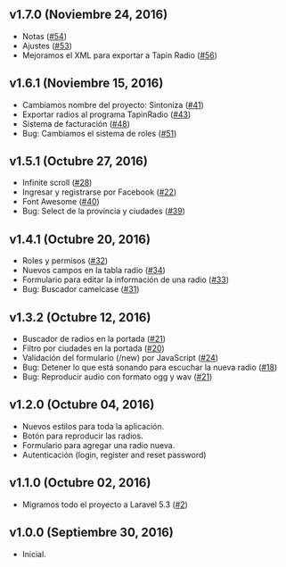 ## v1.7.0 (Noviembre 24, 2016)
* Notas ([#54](https://github.com/soyFelixBarros/Sintoniza/issues/54))
* Ajustes ([#53](https://github.com/soyFelixBarros/Sintoniza/issues/53))
* Mejoramos el XML para exportar a Tapin Radio ([#56](https://github.com/soyFelixBarros/Sintoniza/issues/56))

## v1.6.1 (Noviembre 15, 2016)
* Cambiamos nombre del proyecto: Sintoniza ([#41](https://github.com/soyFelixBarros/Sintoniza/issues/41))
* Exportar radios al programa TapinRadio ([#43](https://github.com/soyFelixBarros/Sintoniza/issues/43))
* Sistema de facturación ([#48](https://github.com/soyFelixBarros/Sintoniza/issues/48))
* Bug: Cambiamos el sistema de roles ([#51](https://github.com/soyFelixBarros/Sintoniza/issues/51))

## v1.5.1 (Octubre 27, 2016)
* Infinite scroll ([#28](https://github.com/soyFelixBarros/Sintoniza/issues/28))
* Ingresar y registrarse por Facebook ([#22](https://github.com/soyFelixBarros/Sintoniza/issues/22))
* Font Awesome ([#40](https://github.com/soyFelixBarros/Sintoniza/issues/40))
* Bug: Select de la provincia y ciudades ([#39](https://github.com/soyFelixBarros/Sintoniza/issues/39))

## v1.4.1 (Octubre 20, 2016)
* Roles y permisos ([#32](https://github.com/soyFelixBarros/Sintoniza/issues/32))
* Nuevos campos en la tabla radio ([#34](https://github.com/soyFelixBarros/Sintoniza/issues/34))
* Formulario para editar la información de una radio ([#33](https://github.com/soyFelixBarros/Sintoniza/issues/33))
* Bug: Buscador camelcase ([#31](https://github.com/soyFelixBarros/Sintoniza/issues/31))

## v1.3.2 (Octubre 12, 2016)
* Buscador de radios en la portada ([#21](https://github.com/soyFelixBarros/Sintoniza/issues/21))
* Filtro por ciudades en la portada ([#20](https://github.com/soyFelixBarros/Sintoniza/issues/20))
* Validación del formulario (/new) por JavaScript ([#24](https://github.com/soyFelixBarros/Sintoniza/issues/24))
* Bug: Detener lo que está sonando para escuchar la nueva radio ([#18](https://github.com/soyFelixBarros/Sintoniza/issues/18))
* Bug: Reproducir audio con formato ogg y wav ([#21](https://github.com/soyFelixBarros/Sintoniza/issues/23))

## v1.2.0 (Octubre 04, 2016)
* Nuevos estilos para toda la aplicación.
* Botón para reproducir las radios.
* Formulario para agregar una radio nueva.
* Autenticación (login, register and reset password)

## v1.1.0 (Octubre 02, 2016)
* Migramos todo el proyecto a Laravel 5.3 ([#2](https://github.com/soyFelixBarros/Sintoniza/issues/2))

## v1.0.0 (Septiembre 30, 2016)
* Inicial.